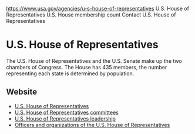 

https://www.usa.gov/agencies/u-s-house-of-representatives
U.S. House of Representatives
U.S. House membership count
Contact U.S. House of Representatives

U.S. House of Representatives
=============================

The U.S. House of Representatives and the U.S. Senate make up the two chambers of Congress. The House has 435 members, the number representing each state is determined by population.

Website
-------

* [U.S. House of Representatives](http://www.house.gov/)
* [U.S. House of Representatives committees](http://www.house.gov/committees/)
* [U.S. House of Representatives leadership](http://www.house.gov/leadership/)
* [Officers and organizations of the U.S. House of Representatives](https://www.house.gov/the-house-explained/officers-and-organizations)
